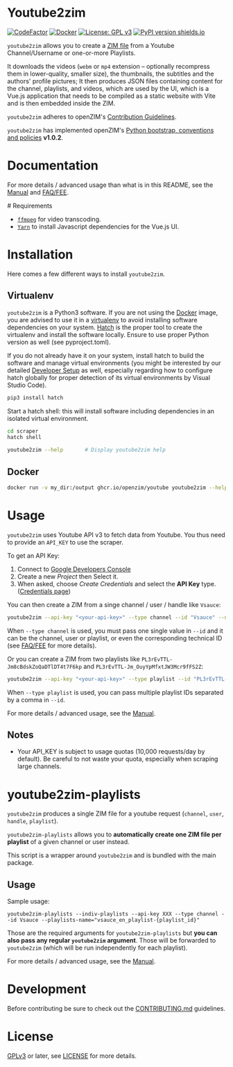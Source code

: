 Youtube2zim
=============

[![CodeFactor](https://www.codefactor.io/repository/github/openzim/youtube/badge)](https://www.codefactor.io/repository/github/openzim/youtube)
[![Docker](https://ghcr-badge.deta.dev/openzim/youtube/latest_tag?label=docker)](https://ghcr.io/openzim/youtube)
[![License: GPL v3](https://img.shields.io/badge/License-GPLv3-blue.svg)](https://www.gnu.org/licenses/gpl-3.0)
[![PyPI version shields.io](https://img.shields.io/pypi/v/youtube2zim.svg)](https://pypi.org/project/youtube2zim/)

`youtube2zim` allows you to create a [ZIM file](https://openzim.org)
from a Youtube Channel/Username or one-or-more Playlists.

It downloads the videos (`webm` or `mp4` extension – optionally
recompress them in lower-quality, smaller size), the thumbnails, the
subtitles and the authors' profile pictures; It then produces JSON files containing content for the channel, playlists, and videos, which are used by the UI, which is a Vue.js application that needs to be compiled as a static website with Vite and is then embedded inside the ZIM.

`youtube2zim` adheres to openZIM's [Contribution Guidelines](https://github.com/openzim/overview/wiki/Contributing).

`youtube2zim` has implemented openZIM's [Python bootstrap, conventions and policies](https://github.com/openzim/_python-bootstrap/blob/main/docs/Policy.md) **v1.0.2**.

# Documentation

For more details / advanced usage than what is in this README, see the [Manual](https://github.com/openzim/youtube/wiki/Manual) and [FAQ/FEE](https://github.com/openzim/youtube/wiki/FAQ---FEE).

# Requirements

* [`ffmpeg`](https://ffmpeg.org/) for video transcoding.
* [`Yarn`](https://yarnpkg.com/getting-started/install) to install Javascript dependencies for the Vue.js UI.

# Installation

Here comes a few different ways to install `youtube2zim`.

## Virtualenv

`youtube2zim` is a Python3 software. If you are not using the [Docker](https://docker.com) image,
you are advised to use it in a [virtualenv](https://virtualenv.pypa.io) to avoid installing software
dependencies on your system. [Hatch](https://hatch.pypa.io/) is the proper tool to create the
virtualenv and install the software locally. Ensure to use proper Python version as well (see
pyproject.toml).

If you do not already have it on your system, install hatch to build the software and manage virtual
environments (you might be interested by our detailed
[Developer Setup](https://github.com/openzim/_python-bootstrap/blob/main/docs/Developer-Setup.md) as well,
especially regarding how to configure hatch globally for proper detection of its virtual environments
by Visual Studio Code).

``` bash
pip3 install hatch
```

Start a hatch shell: this will install software including dependencies in an isolated virtual environment.

``` bash
cd scraper
hatch shell
```

```bash
youtube2zim --help       # Display youtube2zim help
```

## Docker

```bash
docker run -v my_dir:/output ghcr.io/openzim/youtube youtube2zim --help
```

# Usage

`youtube2zim` uses Youtube API v3 to fetch data from Youtube. You thus need to provide an `API_KEY` to use the scraper.

To get an API Key:

1. Connect to [Google Developers Console](https://console.developers.google.com/apis)
2. Create a new _Project_ then Select it.
3. When asked, choose _Create Credentials_ and select the **API Key** type. ([Credentials page](https://console.developers.google.com/apis/credentials))

You can then create a ZIM from a singe channel / user / handle like `Vsauce`:

```bash
youtube2zim --api-key "<your-api-key>" --type channel --id "Vsauce" --name "tests_hi_avanti"
```

When `--type channel` is used, you must pass one single value in `--id` and it can be the channel, user or playlist, or even the corresponding technical ID (see [FAQ/FEE](https://github.com/openzim/youtube/wiki/FAQ---FEE) for more details).

Or you can create a ZIM from two playlists like `PL3rEvTTL-Jm8cBdskZoQaDTlDT4t7F6kp` and `PL3rEvTTL-Jm_OuyYpMfxtJW3Mcr9fFS2Z`:

```bash
youtube2zim --api-key "<your-api-key>" --type playlist --id "PL3rEvTTL-Jm8cBdskZoQaDTlDT4t7F6kp,PL3rEvTTL-Jm_OuyYpMfxtJW3Mcr9fFS2Z" --name "tests_hi_avanti"
```

When `--type playlist` is used, you can pass multiple playlist IDs separated by a comma in `--id`.

For more details / advanced usage, see the [Manual](https://github.com/openzim/youtube/wiki/Manual).

## Notes

* Your API_KEY is subject to usage quotas (10,000 requests/day by default). Be careful to not waste your quota, especially when scraping large channels.

# youtube2zim-playlists

`youtube2zim` produces a single ZIM file for a youtube request (`channel`, `user`, `handle`, `playlist`).

`youtube2zim-playlists` allows you to **automatically create one ZIM file per playlist** of a given channel or user instead.

This script is a wrapper around `youtube2zim` and is bundled with the main package.

## Usage

Sample usage:

```
youtube2zim-playlists --indiv-playlists --api-key XXX --type channel --id Vsauce --playlists-name="vsauce_en_playlist-{playlist_id}"
```

Those are the required arguments for `youtube2zim-playlists` but **you can also pass any regular `youtube2zim` argument**. Those will be forwarded to `youtube2zim` (which will be run independently for each playlist).

For more details / advanced usage, see the [Manual](https://github.com/openzim/youtube/wiki/Manual).

# Development

Before contributing be sure to check out the
[CONTRIBUTING.md](CONTRIBUTING.md) guidelines.

# License

[GPLv3](https://www.gnu.org/licenses/gpl-3.0) or later, see
[LICENSE](LICENSE) for more details.
